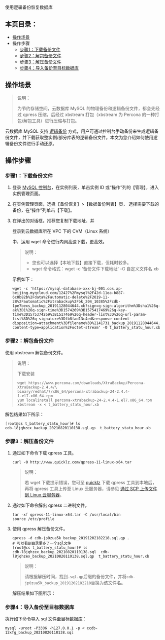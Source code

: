 使用逻辑备份恢复数据库

## 本页目录：

- [操作场景]()
- 操作步骤
  - [步骤1：下载备份文件]()
  - [步骤2：解包备份文件]()
  - [步骤3：解压备份文件]()
  - [步骤4：导入备份至目标数据库]()

## 操作场景

> 说明：
>
> 为节约存储空间，云数据库 MySQL 的物理备份和逻辑备份文件，都会先经过 qpress 压缩，后经过 xbstream 打包（xbstream 为 Percona 的一种打包/解包工具）进行压缩与打包。

云数据库 MySQL 支持 [逻辑备份](https://cloud.tencent.com/document/product/236/35172) 方式，用户可通过控制台手动备份来生成逻辑备份文件，并下载获取整实例/部分库表的逻辑备份文件，本文为您介绍如何使用逻辑备份文件进行手动还原。

## 操作步骤

### 步骤1：下载备份文件

1. 登录 [MySQL 控制台](https://console.cloud.tencent.com/cdb)，在实例列表，单击实例 ID 或“操作”列的【管理】，进入实例管理页面。

2. 在实例管理页面，选择【备份恢复】>【数据备份列表】页， 选择需要下载的备份，在“操作”列单击【下载】。

3. 在弹出的对话框，推荐您复制下载地址，并

    

   登录到云数据库所在 VPC 下的 CVM（Linux 系统）

   中，运用 wget 命令进行内网高速下载，更高效。

   > 说明：
   >
   > 
   >
   > - 您也可以选择【本地下载】直接下载，但耗时较多。
   > - wget 命令格式：wget -c '备份文件下载地址' -O 自定义文件名.xb

   示例如下：

   ```shell
   wget -c 'https://mysql-database-xxx-bj-001.cos.ap-beijing.myqcloud.com/12427%2Fmysql%2F42d-11ea-b887-6c0b82b%2Fdata%2Fautomatic-delete%2F2019-11-28%2Fautomatic%2Fxtrabackup%2Fbk_204_10385%2Fcdb-1pe7bexs_backup_20191128044644.xb?sign=q-sign-algorithm%3Dsha1%26q-ak%3D1%26q-sign-time%3D1574269%3B1575417469%26q-key-time%3D1575374269%3B1517469%26q-header-list%3D%26q-url-param-list%3D%26q-signature%3Dfb8fad13c4ed&response-content-disposition=attachment%3Bfilename%3D%2141731_backup_20191128044644.xb%22&response-content-type=application%2Foctet-stream' -O t_battery_statu_hour.xb
   ```

### 步骤2：解包备份文件

使用 xbstream 解包备份文件。

> 说明：
>
> 下载安装
>
> ```shell
> wget https://www.percona.com/downloads/XtraBackup/Percona-XtraBackup-2.4.4/\
> binary/redhat/7/x86_64/percona-xtrabackup-24-2.4.4-1.el7.x86_64.rpm
> yum localinstall percona-xtrabackup-24-2.4.4-1.el7.x86_64.rpm
> xbstream -x < t_battery_statu_hour.xb
> ```
>
> 

解包结果如下所示：

```shell
[root@cs t_battery_statu_hour]# ls
cdb-l8jqhzex_backup_20210820110138.sql.qp  t_battery_statu_hour.xb
```

### 步骤3：解压备份文件

1. 通过如下命令下载 qpress 工具。

   ```shell
   curl -O http://www.quicklz.com/qpress-11-linux-x64.tar
   ```

   > 说明：
   >
   > 若 wget 下载提示错误，您可至 [quicklz](http://www.quicklz.com/) 下载 qpress 工具到本地后，再将 qpress 工具上传至 Linux 云服务器，请参见 [通过 SCP 上传文件到 Linux 云服务器](https://cloud.tencent.com/document/product/213/2133)。

2. 通过如下命令解出 qpress 二进制文件。

   ```shell
   tar -xf qpress-11-linux-x64.tar -C /usr/local/bin
   source /etc/profile
   ```

3. 使用 qpress 解压备份文件。

   ```shell
   qpress -d cdb-jp0zua5k_backup_20191202182218.sql.qp .
   # 可以看到目录里多了一个sql文件
   [root@cs t_battery_statu_hour]# ls
   cdb-l8jqhzex_backup_20210820110138.sql  cdb-l8jqhzex_backup_20210820110138.sql.qp  t_battery_statu_hour.xb
   ```
   
   > 说明：
   >
   > 请根据解压时间，找到`.sql.qp`后缀的备份文件，并将`cdb-jp0zua5k_backup_20191202182218`替换为该文件名。
   
   解压结果如下图所示：
   
   

### 步骤4：导入备份至目标数据库

执行如下命令导入 sql 文件至目标数据库：

```
mysql -uroot -P3306 -h127.0.0.1 -p < ccdb-12xfg_backup_20210820110138.sql
```